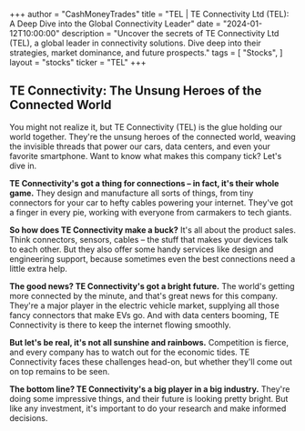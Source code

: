 +++
author = "CashMoneyTrades"
title = "TEL |  TE Connectivity Ltd (TEL): A Deep Dive into the Global Connectivity Leader"
date = "2024-01-12T10:00:00"
description = "Uncover the secrets of TE Connectivity Ltd (TEL), a global leader in connectivity solutions. Dive deep into their strategies, market dominance, and future prospects."
tags = [
"Stocks",
]
layout = "stocks"
ticker = "TEL"
+++
        


## TE Connectivity: The Unsung Heroes of the Connected World

You might not realize it, but TE Connectivity (TEL) is the glue holding our world together.  They're the unsung heroes of the connected world, weaving the invisible threads that power our cars, data centers, and even your favorite smartphone.  Want to know what makes this company tick? Let's dive in.

**TE Connectivity's got a thing for connections – in fact, it's their whole game.** They design and manufacture all sorts of things, from tiny connectors for your car to hefty cables powering your internet. They've got a finger in every pie, working with everyone from carmakers to tech giants.

**So how does TE Connectivity make a buck?** It's all about the product sales. Think connectors, sensors, cables – the stuff that makes your devices talk to each other.  But they also offer some handy services like design and engineering support, because sometimes even the best connections need a little extra help.

**The good news? TE Connectivity's got a bright future.**  The world's getting more connected by the minute, and that's great news for this company.  They're a major player in the electric vehicle market, supplying all those fancy connectors that make EVs go.  And with data centers booming, TE Connectivity is there to keep the internet flowing smoothly.

**But let's be real, it's not all sunshine and rainbows.**  Competition is fierce, and every company has to watch out for the economic tides.  TE Connectivity faces these challenges head-on, but whether they'll come out on top remains to be seen. 

**The bottom line? TE Connectivity's a big player in a big industry.** They're doing some impressive things, and their future is looking pretty bright. But like any investment, it's important to do your research and make informed decisions. 

        